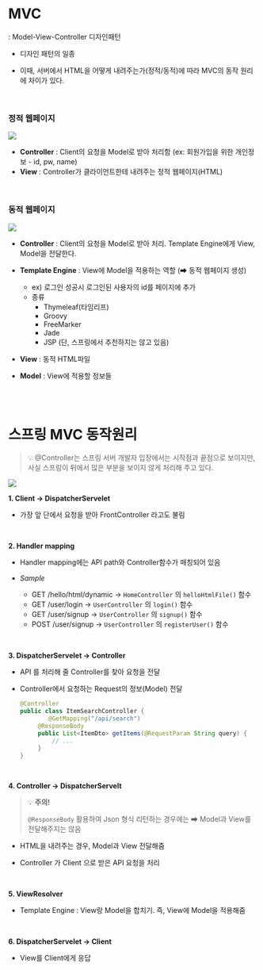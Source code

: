 # MVC



: Model-View-Controller 디자인패턴

- 디자인 패턴의 일종

- 이때, 서버에서 HTML을 어떻게 내려주는가(정적/동적)에 따라 MVC의 동작 원리에 차이가 있다.

<br>

### 정적 웹페이지
![](https://velog.velcdn.com/images/sw_smj/post/98a843f6-dc6a-4122-ae5a-75964df0f5aa/image.png)

- **Controller** : Client의 요청을 Model로 받아 처리함 (ex: 회원가입을 위한 개인정보 - id, pw, name)
- **View** : Controller가 클라이언트한테 내려주는 정적 웹페이지(HTML)

<br>

### 동적 웹페이지

![](https://velog.velcdn.com/images/sw_smj/post/82042620-13b6-48b0-a7c8-992a9bb51f02/image.png)

- **Controller** : Client의 요청을 Model로 받아 처리. Template Engine에게 View, Model을 전달한다.


- **Template Engine** : View에 Model을 적용하는 역할 (➡ 동적 웹페이지 생성)
    - ex) 로그인 성공시 로그인된 사용자의 id를 페이지에 추가
    - 종류
        - Thymeleaf(타임리프)
        - Groovy
        - FreeMarker
        - Jade
        - JSP (단, 스프링에서 추천하지는 않고 있음)

- **View** : 동적 HTML파일

- **Model** : View에 적용할 정보들

<br><br>

# 스프링 MVC 동작원리

> 💡 @Controller는 스프링 서버 개발자 입장에서는 시작점과 끝점으로 보이지만, 사실 스프링이 뒤에서 많은 부분을 보이지 않게 처리해 주고 있다.

![](https://velog.velcdn.com/images/sw_smj/post/d24f94fa-c222-4e36-b008-c9fb086c7828/image.png)

**1. Client → DispatcherServelet**
- 가장 앞 단에서 요청을 받아 FrontController 라고도 불림

<br>

**2. Handler mapping**
- Handler mapping에는 API path와 Controller함수가 매칭되어 있음

- *Sample*
    - GET /hello/html/dynamic → `HomeController` 의 `helloHtmlFile()` 함수
    - GET /user/login → `UserController` 의 `login()` 함수
    - GET /user/signup → `UserController` 의 `signup()` 함수
    - POST /user/signup → `UserController` 의 `registerUser()` 함수


<br>

**3. DispatcherServelet → Controller**

- API 를 처리해 줄 Controller를 찾아 요청을 전달


- Controller에서 요청하는 Request의 정보(Model) 전달
   ```java
   @Controller
   public class ItemSearchController {
	       @GetMapping("/api/search")
        @ResponseBody
        public List<ItemDto> getItems(@RequestParam String query) {
			// ...
	 	}
   }
   ```

<br>

**4. Controller → DispatcherServelt**
> 💡 **주의!**
>
> `@ResponseBody` 활용하여 Json 형식 리턴하는 경우에는 ➡ Model과 View를 전달해주지는 않음

- HTML을 내려주는 경우, Model과 View 전달해줌

- Controller 가 Client 으로 받은 API 요청을 처리

<br>

**5. ViewResolver**
- Template Engine : View랑 Model을 합치기. 즉, View에 Model을 적용해줌

<br>

**6. DispatcherServelet → Client**
- View를 Client에게 응답